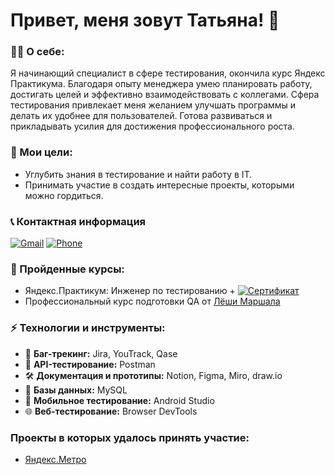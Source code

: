 # Привет, меня зовут Татьяна! 👋  

### 👩‍💻 О себе:
Я начинающий специалист в сфере тестирования, окончила курс Яндекс Практикума. Благодаря опыту менеджера умею планировать работу, достигать целей и эффективно взаимодействовать с коллегами.
Сфера тестирования привлекает меня желанием улучшать программы и делать их удобнее для пользователей. Готова развиваться и прикладывать усилия для достижения профессионального роста.

### 🚀 Мои цели:  
- Углубить знания в тестирование и найти работу в IT.  
- Принимать участие в создать интересные проекты, которыми можно гордиться.

### 📞 Контактная информация
[![Gmail](https://img.shields.io/badge/Email-tastakhovafreel29%40gmail.com-red)](mailto:tastakhova27@mail.ru)
[![Phone](https://img.shields.io/badge/Телефон-8%20995--880--39--19-brightgreen)](#)

### 📜 Пройденные курсы:
- Яндекс.Практикум: Инженер по тестированию + [![Сертификат](https://img.shields.io/badge/Сертификат-green?style=for-the-badge)](https://drive.google.com/file/d/16U35u1N4hzjNJnvnaiNTQLHTGnfr14Nl/view?usp=sharing)  
- Профессиональный курс подготовки QA от [Лëши Маршала](https://youtube.com/playlist?list=PLZqgWWF4O-zg03RGSZ2GpHLE3BmO8bjKo&si=UeepS-MDeyJedaVQ)

### ⚡ Технологии и инструменты:
- 🐞 **Баг-трекинг:** Jira, YouTrack, Qase  
- 🔌 **API-тестирование:** Postman  
- 🛠️ **Документация и прототипы:** Notion, Figma, Miro, draw.io  
- 📄 **Базы данных:** MySQL  
- 📱 **Мобильное тестирование:** Android Studio  
- 🌐 **Веб-тестирование:** Browser DevTools

### Проекты в которых удалось принять участие:
- [Яндекс.Метро](https://github.com/TanyaTechChec/-Yandex.Metro-/blob/f9f3b60c64e23021e0045610fb413c5414f2a732/README.md)

  
